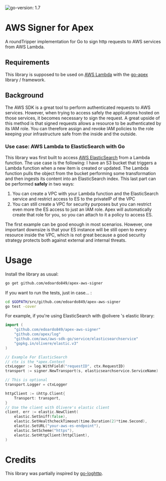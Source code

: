 ![go-version: 1.7](https://img.shields.io/badge/go--version-1.7-blue.svg)
# AWS Signer for Apex
A roundTripper implementation for Go to sign http requests to AWS services from AWS Lambda.

## Requirements
This library is supposed to be used on [AWS Lambda](https://aws.amazon.com/lambda/) with the [go-apex](https://github.com/apex/go-apex) library / framework.

## Background
The AWS SDK is a great tool to perform authenticated requests to AWS services. However, when trying to access safely the applications hosted on those services, it becomes necessary to sign the request. A great upside of this method is that signed requests allows a resource to be authenticated by its IAM role. You can therefore assign and revoke IAM policies to the role  keeping your infrastructure safe from the inside and the outside.

### Use case: AWS Lambda to ElasticSearch with Go
This library was first built to access [AWS ElasticSearch](https://aws.amazon.com/elasticsearch-service/) from a Lambda function. The use case is the following: I have an S3 bucket that triggers a Lambda function when a new item is created or updated. The Lambda function pulls the object from the bucket performing some transformation and then ingests its content into an ElasticSearch index. This last part can be performed **safely** in two ways:

1. You can create a VPC with your Lambda function and the ElasticSearch service and restrict access to ES to the privateIP of the VPC 
1. You can still create a VPC for security purposes but you can restrict even more the ES access to just an IAM role. Apex will automatically create that role for you, so you can attach to it a policy to access ES.

The first example can be good enough in most scenarios. However, one important downsize is that your ES instance will be still open to every resource inside the VPC, which is not great because a good security strategy protects both against external and internal threats.

# Usage

Install the library as usual:

```bash 
go get github.com/edoardo849/apex-aws-signer
```

If you want to run the tests, just in case... :

```bash
cd $GOPATH/src/github.com/edoardo849/apex-aws-signer
go test -cover
```

For example, if you're using ElasticSearch with @olivere 's elastic library:

```go 
import (
    "github.com/edoardo849/apex-aws-signer"
    "github.com/apex/log"
    "github.com/aws/aws-sdk-go/service/elasticsearchservice"
    "gopkg.in/olivere/elastic.v3"
)

// Example For ElasticSearch
// ctx is the *apex.Context
ctxLogger := log.WithField("requestID", ctx.RequestID)
transport := signer.NewTransport(s, elasticsearchservice.ServiceName)

// This is optional
transport.Logger = ctxLogger

httpClient := &http.Client{
	Transport: transport,
}
// Use the client with Olivere's elastic client
client, err := elastic.NewClient(
    elastic.SetSniff(false),
    elastic.SetHealthcheckTimeout(time.Duration(2)*time.Second),
    elastic.SetURL("your-aws-es-endpoint"),
    elastic.SetScheme("https"),
    elastic.SetHttpClient(httpClient),
)
```

# Credits
This library was partially inspired by [go-loghttp](https://github.com/motemen/go-loghttp/blob/master/loghttp.go).